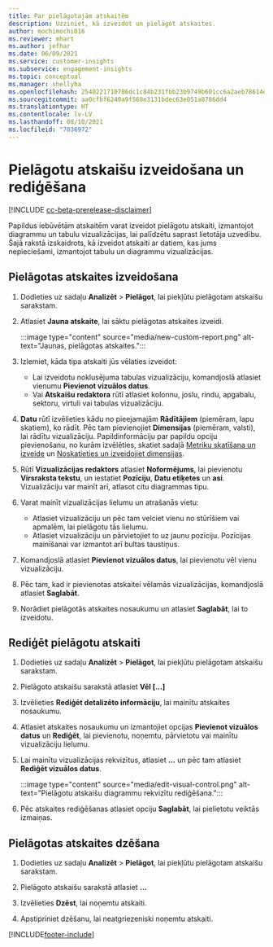 ```yaml
---
title: Par pielāgotajām atskaitēm
description: Uzziniet, kā izveidot un pielāgot atskaites.
author: mochimochi016
ms.reviewer: mhart
ms.author: jefhar
ms.date: 06/09/2021
ms.service: customer-insights
ms.subservice: engagement-insights
ms.topic: conceptual
ms.manager: shellyha
ms.openlocfilehash: 2540221710786dc1c84b231fbb23b9749b601cc6a2aeb78614e16002302a80a9
ms.sourcegitcommit: aa0cfbf6240a9f560e3131bdec63e051a8786dd4
ms.translationtype: HT
ms.contentlocale: lv-LV
ms.lasthandoff: 08/10/2021
ms.locfileid: "7036972"
---
```

# <a name="create-and-edit-custom-reports"></a>Pielāgotu atskaišu izveidošana un rediģēšana

[!INCLUDE [cc-beta-prerelease-disclaimer](includes/cc-beta-prerelease-disclaimer.md)]

Papildus iebūvētām atskaitēm varat izveidot pielāgotu atskaiti, izmantojot diagrammu un tabulu vizualizācijas, lai palīdzētu saprast lietotāja uzvedību. Šajā rakstā izskaidrots, kā izveidot atskaiti ar datiem, kas jums nepieciešami, izmantojot tabulu un diagrammu vizualizācijas. 

## <a name="create-a-custom-report"></a>Pielāgotas atskaites izveidošana

1. Dodieties uz sadaļu **Analizēt** > **Pielāgot**, lai piekļūtu pielāgotam atskaišu sarakstam.

1. Atlasiet **Jauna atskaite**, lai sāktu pielāgotas atskaites izveidi.

   :::image type="content" source="media/new-custom-report.png" alt-text="Jaunas, pielāgotas atskaites.":::

1. Izlemiet, kāda tipa atskaiti jūs vēlaties izveidot:

    - Lai izveidotu noklusējuma tabulas vizualizāciju, komandjoslā atlasiet vienumu **Pievienot vizuālos datus**.
    - Vai **Atskaišu redaktora** rūtī atlasiet kolonnu, joslu, rindu, apgabalu, sektoru, virtuli vai tabulas vizualizāciju.

1. **Datu** rūtī izvēlieties kādu no pieejamajām **Rādītājiem** (piemēram, lapu skatiem), ko rādīt. Pēc tam pievienojiet **Dimensijas** (piemēram, valsti), lai rādītu vizualizāciju. Papildinformāciju par papildu opciju pievienošanu, no kurām izvēlēties, skatiet sadaļā [Metriku skatīšana un izveide](metrics.md) un [Noskatieties un izveidojiet dimensijas](dimensions.md).

1. Rūtī **Vizualizācijas redaktors** atlasiet **Noformējums**, lai pievienotu **Virsraksta tekstu**, un iestatiet **Pozīciju**, **Datu etiķetes** un **asi**.  Vizualizāciju var mainīt arī, atlasot citu diagrammas tipu.

1. Varat mainīt vizualizācijas lielumu un atrašanās vietu:
   - Atlasiet vizualizāciju un pēc tam velciet vienu no stūrīšiem vai apmalēm, lai pielāgotu tās lielumu.
   - Atlasiet vizualizāciju un pārvietojiet to uz jaunu pozīciju. Pozīcijas mainīšanai var izmantot arī bultas taustiņus.
1. Komandjoslā atlasiet **Pievienot vizuālos datus**, lai pievienotu vēl vienu vizualizāciju.
1. Pēc tam, kad ir pievienotas atskaitei vēlamās vizualizācijas, komandjoslā atlasiet **Saglabāt**.

1. Norādiet pielāgotās atskaites nosaukumu un atlasiet **Saglabāt**, lai to izveidotu.
 
## <a name="edit-a-custom-report"></a>Rediģēt pielāgotu atskaiti

1. Dodieties uz sadaļu **Analizēt** > **Pielāgot**, lai piekļūtu pielāgotam atskaišu sarakstam.

1. Pielāgoto atskaišu sarakstā atlasiet **Vēl [...]** 

1. Izvēlieties **Rediģēt detalizēto informāciju**, lai mainītu atskaites nosaukumu.

1. Atlasiet atskaites nosaukumu un izmantojiet opcijas **Pievienot vizuālos datus** un **Rediģēt**, lai pievienotu, noņemtu, pārvietotu vai mainītu vizualizāciju lielumu.

1. Lai mainītu vizualizācijas rekvizītus, atlasiet **...** un pēc tam atlasiet **Rediģēt vizuālos datus**.

   :::image type="content" source="media/edit-visual-control.png" alt-text="Pielāgotu atskaišu diagrammu rekvizītu rediģēšana.":::

1. Pēc atskaites rediģēšanas atlasiet opciju **Saglabāt**, lai pielietotu veiktās izmaiņas. 

## <a name="delete-a-custom-report"></a>Pielāgotas atskaites dzēšana

1. Dodieties uz sadaļu **Analizēt** > **Pielāgot**, lai piekļūtu pielāgotam atskaišu sarakstam.

1. Pielāgoto atskaišu sarakstā atlasiet **...**

1. Izvēlieties **Dzēst**, lai noņemtu atskaiti.

1. Apstipriniet dzēšanu, lai neatgriezeniski noņemtu atskaiti.

[!INCLUDE[footer-include](../includes/footer-banner.md)]
